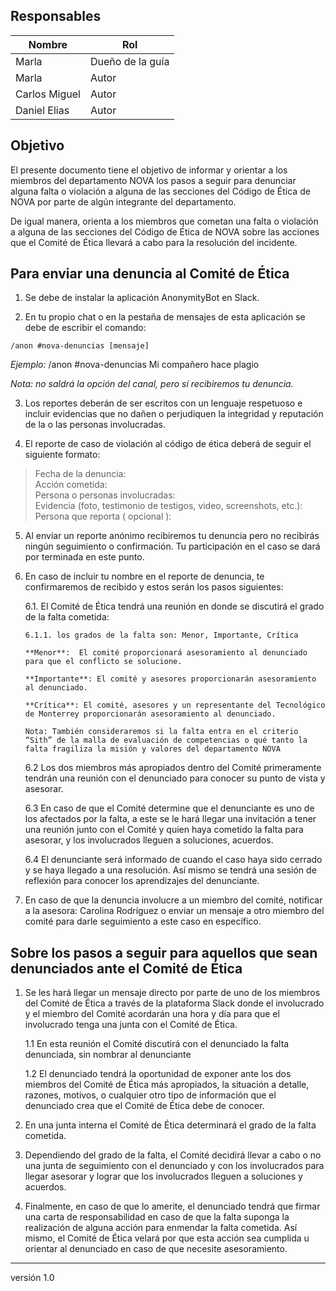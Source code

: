 ## Responsables 
| Nombre | Rol | 
| -------- | -------- | 
| Marla    | Dueño de la guía   | 
| Marla    | Autor     | 
| Carlos Miguel   | Autor     | 
| Daniel Elias    | Autor     | 

## Objetivo 
El presente documento tiene el objetivo de informar y orientar a los miembros del departamento NOVA los pasos a seguir para denunciar alguna falta o violación a alguna de las secciones del Código de Ética de NOVA por parte de algún integrante del departamento. 

De igual manera, orienta a los miembros que cometan una falta o violación a alguna de las secciones del Código de Ética de NOVA sobre las acciones que el Comité de Ética llevará a cabo para la resolución del incidente.

## Para enviar una denuncia al Comité de Ética

1. Se debe de instalar la aplicación AnonymityBot en Slack.

2. En tu propio chat o en la pestaña de mensajes de esta aplicación se debe de escribir el comando: 

`/anon #nova-denuncias [mensaje]`

_Ejemplo:_ /anon #nova-denuncias Mi compañero hace plagio

_Nota: no saldrá la opción del canal, pero sí recibiremos tu denuncia._

3. Los reportes deberán de ser escritos con un lenguaje respetuoso e incluir evidencias que no dañen o perjudiquen la integridad y reputación de la o las personas involucradas.

4. El reporte de caso de violación al código de ética deberá de seguir el siguiente formato:
 
> Fecha de la denuncia:  
> Acción cometida:  
> Persona o personas involucradas:  
> Evidencia (foto, testimonio de testigos, video, screenshots, etc.):  
> Persona que reporta ( opcional ):  

5. Al enviar un reporte anónimo recibiremos tu denuncia pero no recibirás ningún seguimiento o confirmación. Tu participación en el caso se dará por terminada en este punto.

6. En caso de incluir tu nombre en el reporte de denuncia, te confirmaremos de recibido y estos serán los pasos siguientes:
 
   6.1. El Comité de Ética tendrá una reunión en donde se discutirá el grado de la falta cometida:

       6.1.1. los grados de la falta son: Menor, Importante, Crítica

       **Menor**:  El comité proporcionará asesoramiento al denunciado para que el conflicto se solucione. 

       **Importante**: El comité y asesores proporcionarán asesoramiento al denunciado.

       **Crítica**: El comité, asesores y un representante del Tecnológico de Monterrey proporcionarán asesoramiento al denunciado.

       Nota: También consideraremos si la falta entra en el criterio “Sith” de la malla de evaluación de competencias o qué tanto la falta fragiliza la misión y valores del departamento NOVA

    6.2 Los dos miembros más apropiados dentro del Comité primeramente tendrán una reunión con el denunciado para conocer su punto de vista y asesorar.

    6.3 En caso de que el Comité determine que el denunciante es uno de los afectados por la falta, a este se le hará llegar una invitación a tener una reunión junto con el Comité y quien haya cometido la falta para asesorar, y los involucrados lleguen a soluciones, acuerdos. 

    6.4 El denunciante será informado de cuando el caso haya sido cerrado y se haya llegado a una resolución. Así mismo se tendrá una sesión de reflexión para conocer los aprendizajes del denunciante.

7. En caso de que la denuncia involucre a un miembro del comité, notificar a la asesora: Carolina Rodríguez o enviar un mensaje a otro miembro del comité para darle seguimiento a este caso en específico.

## Sobre los pasos a seguir para aquellos que sean denunciados ante el Comité de Ética

1. Se les hará llegar un mensaje directo por parte de uno de los miembros del Comité de Ética a través de la plataforma Slack donde el involucrado y el miembro del Comité acordarán una hora y día para que el involucrado tenga una junta con el Comité de Ética.

    1.1 En esta reunión el Comité discutirá con el denunciado la falta denunciada, sin nombrar al denunciante

    1.2 El denunciado tendrá la oportunidad de exponer ante los dos miembros del Comité de Ética más apropiados,  la situación a detalle, razones, motivos, o cualquier otro tipo de información que el denunciado crea que el Comité de Ética debe de conocer.

2. En una junta interna el Comité de Ética determinará el grado de la falta cometida.

3. Dependiendo del grado de la falta, el Comité decidirá llevar a cabo o no una junta de seguimiento con el denunciado y con los involucrados para llegar asesorar y lograr que los involucrados lleguen a soluciones y acuerdos.

4. Finalmente, en caso de que lo amerite, el denunciado tendrá que firmar una carta de responsabilidad en caso de que la falta suponga la realización de alguna acción para enmendar la falta cometida. Así mismo, el Comité de Ética velará por que esta acción sea cumplida u orientar al denunciado en caso de que necesite asesoramiento.

***
versión 1.0